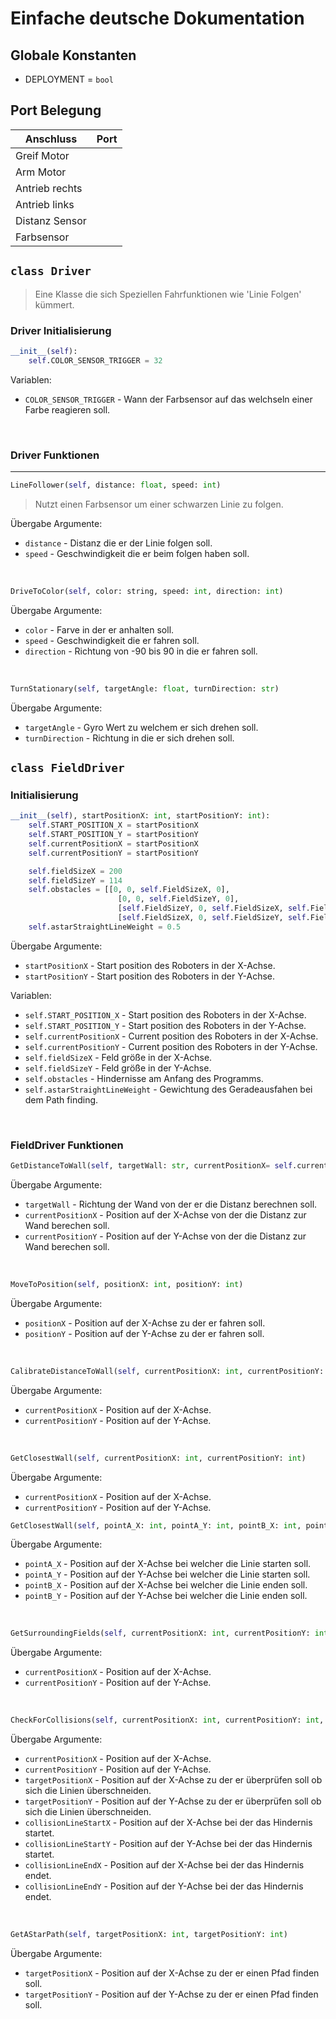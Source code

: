 # Einfache deutsche Dokumentation

## Globale Konstanten

- DEPLOYMENT = `bool`

## Port Belegung

| Anschluss      | Port |
|----------------|------|
| Greif Motor    |      |
| Arm Motor      |      |
| Antrieb rechts |      |
| Antrieb links  |      |
| Distanz Sensor |      |
| Farbsensor     |      |

## `class Driver`

> Eine Klasse die sich Speziellen Fahrfunktionen wie 'Linie Folgen' kümmert.

### Driver Initialisierung

```python
__init__(self):
    self.COLOR_SENSOR_TRIGGER = 32
```

Variablen:

- `COLOR_SENSOR_TRIGGER` - Wann der Farbsensor auf das welchseln einer Farbe reagieren soll.

</br>

### Driver Funktionen

***

```python
LineFollower(self, distance: float, speed: int)
```

> Nutzt einen Farbsensor um einer schwarzen Linie zu folgen.

Übergabe Argumente:

- `distance` - Distanz die er der Linie folgen soll.
- `speed` - Geschwindigkeit die er beim folgen haben soll.

</br>

```python
DriveToColor(self, color: string, speed: int, direction: int)
```

Übergabe Argumente:

- `color` - Farve in der er anhalten soll.
- `speed` - Geschwindigkeit die er fahren soll.
- `direction` - Richtung von -90 bis 90 in die er fahren soll.

</br>

```python
TurnStationary(self, targetAngle: float, turnDirection: str)
```

Übergabe Argumente:

- `targetAngle` - Gyro Wert zu welchem er sich drehen soll.
- `turnDirection` - Richtung in die er sich drehen soll.

## `class FieldDriver`

### Initialisierung

```python
__init__(self), startPositionX: int, startPositionY: int): 
    self.START_POSITION_X = startPositionX
    self.START_POSITION_Y = startPositionY
    self.currentPositionX = startPositionX
    self.currentPositionY = startPositionY

    self.fieldSizeX = 200
    self.fieldSizeY = 114
    self.obstacles = [[0, 0, self.FieldSizeX, 0],
                        [0, 0, self.FieldSizeY, 0],
                        [self.FieldSizeY, 0, self.FieldSizeX, self.FieldSizeY],
                        [self.FieldSizeX, 0, self.FieldSizeY, self.FieldSizeX]]
    self.astarStraightLineWeight = 0.5
```

Übergabe Argumente:

- `startPositionX` - Start position des Roboters in der X-Achse.
- `startPositionY` - Start position des Roboters in der Y-Achse.

Variablen:

- `self.START_POSITION_X` - Start position des Roboters in der X-Achse.
- `self.START_POSITION_Y` - Start position des Roboters in der Y-Achse.
- `self.currentPositionX` - Current position des Roboters in der X-Achse.
- `self.currentPositionY` - Current position des Roboters in der Y-Achse.
- `self.fieldSizeX` - Feld größe in der X-Achse.
- `self.fieldSizeY` - Feld größe in der Y-Achse.
- `self.obstacles` - Hindernisse am Anfang des Programms.
- `self.astarStraightLineWeight` - Gewichtung des Geradeausfahen bei dem Path finding.

</br>

### FieldDriver Funktionen

```python
GetDistanceToWall(self, targetWall: str, currentPositionX= self.currentPositionX: int, currentPositionY= self.currentPositionY: int)
```

Übergabe Argumente:

- `targetWall` - Richtung der Wand von der er die Distanz berechnen soll.
- `currentPositionX` - Position auf der X-Achse von der die Distanz zur Wand berechen soll.
- `currentPositionY` - Position auf der Y-Achse von der die Distanz zur Wand berechen soll.

</br>

```python
MoveToPosition(self, positionX: int, positionY: int)
```

Übergabe Argumente:

- `positionX` - Position auf der X-Achse zu der er fahren soll.
- `positionY` - Position auf der Y-Achse zu der er fahren soll.

</br>

```python
CalibrateDistanceToWall(self, currentPositionX: int, currentPositionY: int)
```

Übergabe Argumente:

- `currentPositionX` - Position auf der X-Achse.
- `currentPositionY` - Position auf der Y-Achse.

</br>

```python
GetClosestWall(self, currentPositionX: int, currentPositionY: int)
```

Übergabe Argumente:

- `currentPositionX` - Position auf der X-Achse.
- `currentPositionY` - Position auf der Y-Achse.

```python
GetClosestWall(self, pointA_X: int, pointA_Y: int, pointB_X: int, pointB_Y: int)
```

Übergabe Argumente:

- `pointA_X` - Position auf der X-Achse bei welcher die Linie starten soll.
- `pointA_Y` - Position auf der Y-Achse bei welcher die Linie starten soll.
- `pointB_X` - Position auf der X-Achse bei welcher die Linie enden soll.
- `pointB_Y` - Position auf der Y-Achse bei welcher die Linie enden soll.

</br>

```python
GetSurroundingFields(self, currentPositionX: int, currentPositionY: int)
```

Übergabe Argumente:

- `currentPositionX` - Position auf der X-Achse.
- `currentPositionY` - Position auf der Y-Achse.

</br>

```python
CheckForCollisions(self, currentPositionX: int, currentPositionY: int, targetPositionX: int, targetPositionY: int, collisionLineStartX: int, collisionLineStartY: int, collisionLineEndX: int, collisionLineEndY: int)
```

Übergabe Argumente:

- `currentPositionX` - Position auf der X-Achse.
- `currentPositionY` - Position auf der Y-Achse.
- `targetPositionX` - Position auf der X-Achse zu der er überprüfen soll ob sich die Linien überschneiden.
- `targetPositionY` - Position auf der Y-Achse zu der er überprüfen soll ob sich die Linien überschneiden.
- `collisionLineStartX` - Position auf der X-Achse bei der das Hindernis startet.
- `collisionLineStartY` - Position auf der Y-Achse bei der das Hindernis startet.
- `collisionLineEndX` - Position auf der X-Achse bei der das Hindernis endet.
- `collisionLineEndY` - Position auf der Y-Achse bei der das Hindernis endet.

</br>

```python
GetAStarPath(self, targetPositionX: int, targetPositionY: int)
```

Übergabe Argumente:

- `targetPositionX` - Position auf der X-Achse zu der er einen Pfad finden soll.
- `targetPositionY` - Position auf der Y-Achse zu der er einen Pfad finden soll.
